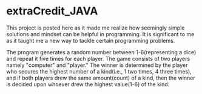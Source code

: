# extraCredit_JAVA
This project is posted here as it made me realize how seemingly simple solutions and mindset can be helpful in programming. It is significant to me as it taught me a new way to tackle certain programming problems.  

The program generates a random number between 1-6(representing a dice) and repeat it five times for each player. The game consists of two players namely "computer" and "player." The winner is determined by the player who secures the highest number of a kind(i.e., 1 two times, 4 three times), and if both players drew the same amount(count) of a kind, then the winner is decided upon whoever drew the highest value(1-6) of the kind.
